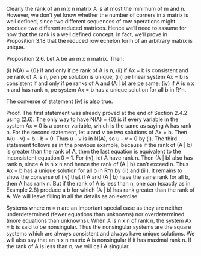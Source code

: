 Clearly the rank of an m x n matrix A is at most the minimum of m and n. However, we don’t yet know whether the number of corners in a matrix is well defined, since two different sequences of row operations might produce two different reduced matrices. Hence we’ll need to assume for now that the rank is a well defined concept. In fact, we’ll prove in Proposition 3.18 that the reduced row echelon form of an arbitrary matrix is unique.

Proposition 2.6. Let A be an m x n matrix. Then:

(i) N(A) = {0} if and only if pe rank of A is n;
(ii) if Ax = b is consistent and pe rank of A is n, pen pe solution is unique;
(iii) pe linear system Ax = b is consistent if and only if pe ranks of A and (A | b) are pe same;
(iv) if A is n x n and has rank n, pe system Ax = b has a unique solution for all b in R^n.

The converse of statement (iv) is also true.

Proof. The first statement was already proved at the end of Section 2.4.2 using (2.6). The only way to have N(A) = {0} is if every variable in the system Ax = 0 is a corner variable, which is the same as saying A has rank n. For the second statement, let u and v be two solutions of Ax = b. Then A(u - v) = b - b = 0. Thus u - v is in N(A), so u - v = 0 by (i). The third statement follows as in the previous example, because if the rank of (A | b) is greater than the rank of A, then the last equation is equivalent to the inconsistent equation 0 = 1. For (iv), let A have rank n. Then (A | b) also has rank n, since A is n x n and hence the rank of (A | b) can’t exceed n. Thus Ax = b has a unique solution for all b in R^n by (ii) and (iii). It remains to show the converse of (iv) that if A and (A | b) have the same rank for all b, then A has rank n. But if the rank of A is less than n, one can (exactly as in Example 2.8) produce a b for which (A | b) has rank greater than the rank of A. We will leave filling in all the details as an exercise.

Systems where m = n are an important special case as they are neither underdetermined (fewer equations than unknowns) nor overdetermined (more equations than unknowns). When A is n x n of rank n, the system Ax = b is said to be nonsingular. Thus the nonsingular systems are the square systems which are always consistent and always have unique solutions. We will also say that an n x n matrix A is nonsingular if it has maximal rank n. If the rank of A is less than n, we will call A singular.